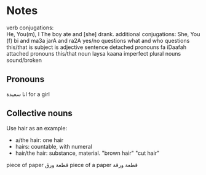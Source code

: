 # Notes

verb conjugations:  
  He, You(m), I
  The boy ate and [she] drank.
additional conjugations:
  She, You (f)
bi and ma3a
jarA and ra2A
yes/no questions
what and who questions
this/that is
subject is adjective sentence
detached pronouns
fa
iDaafah
attached pronouns
this/that noun
laysa
kaana
imperfect
plural nouns
  sound/broken

## Pronouns

انا سعيدة for a girl

## Collective nouns

Use hair as an example:

+ a/the hair: one hair
+ hairs: countable, with numeral
+ hair/the hair: substance, material. "brown hair" "cut hair"

piece of paper قطعة ورق
piece of a paper قطعة ورقة


